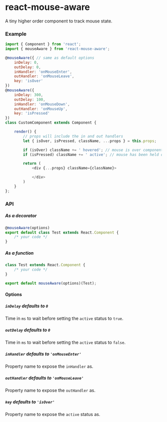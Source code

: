 # react-mouse-aware

A tiny higher order component to track mouse state.

### Example
```js
import { Component } from 'react';
import { mouseAware } from 'react-mouse-aware';

@mouseAware({ // same as default options
    inDelay: 0,
    outDelay: 0,
    inHandler: 'onMouseEnter',
    outHandler: 'onMouseLeave',
    key: 'isOver'
})
@mouseAware({
    inDelay: 300,
    outDelay: 100,
    inHandler: 'onMouseDown',
    outHandler: 'onMouseUp',
    key: 'isPressed'
})
class CustomComponent extends Component {

    render() {
        // props will include the in and out handlers
        let { isOver, isPressed, className, ...props } = this.props;

        if (isOver) className += ' hovered'; // mouse is over component
        if (isPressed) className += ' active'; // mouse has been held down for 300ms or was just released

        return (
            <div {...props} className={className}>

            </div>
        )
    }
};
```

### API

##### As a decorator
```js
@mouseAware(options)
export default class Test extends React.Component {
    /* your code */
}
```

##### As a function

```js
class Test extends React.Component {
    /* your code */
}

export default mouseAware(options)(Test);
```
#### Options

##### `inDelay` defaults to `0`
Time in `ms` to wait before setting the `active` status to `true`.

##### `outDelay` defaults to `0`
Time in `ms` to wait before setting the `active` status to `false`.

##### `inHandler` defaults to `'onMouseEnter'`
Property name to expose the `inHandler` as.

##### `outHandler` defaults to `'onMouseLeave'`
Property name to expose the `outHandler` as.

##### `key` defaults to `'isOver'`
Property name to expose the `active` status as.
